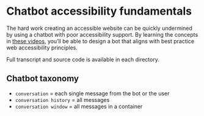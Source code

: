 # Chatbot accessibility fundamentals #
The hard work creating an accessible website can be quickly undermined by using a chatbot with poor accessibility support. By learning the concepts in [these videos](https://www.youtube.com/playlist?list=PLknXoWiYr_QynKoP276ZlGV73aM8uWdq_), you’ll be able to design a bot that aligns with best practice web accessibility principles. 

Full transcript and source code is available in each directory.

## Chatbot taxonomy ##
* `conversation` = each single message from the bot or the user
* `conversation history` = all messages 
* `conversation window` = all messages in a container
